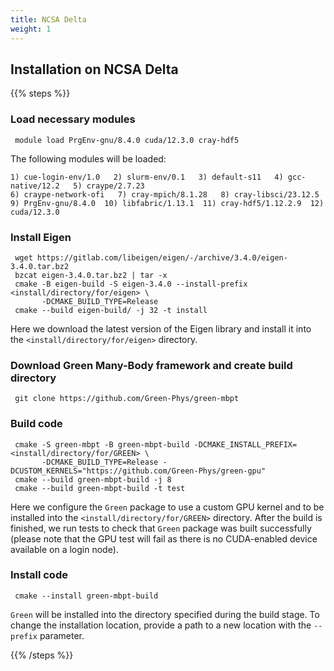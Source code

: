 ```yaml
---
title: NCSA Delta
weight: 1
---
```


## Installation on NCSA Delta

{{% steps %}}

### Load necessary modules

```ShellSession
 module load PrgEnv-gnu/8.4.0 cuda/12.3.0 cray-hdf5
```

The following modules will be loaded:

```
1) cue-login-env/1.0   2) slurm-env/0.1   3) default-s11   4) gcc-native/12.2   5) craype/2.7.23
6) craype-network-ofi   7) cray-mpich/8.1.28   8) cray-libsci/23.12.5   9) PrgEnv-gnu/8.4.0  10) libfabric/1.13.1  11) cray-hdf5/1.12.2.9  12) cuda/12.3.0
```

### Install Eigen

```ShellSesion
 wget https://gitlab.com/libeigen/eigen/-/archive/3.4.0/eigen-3.4.0.tar.bz2
 bzcat eigen-3.4.0.tar.bz2 | tar -x
 cmake -B eigen-build -S eigen-3.4.0 --install-prefix <install/directory/for/eigen> \
       -DCMAKE_BUILD_TYPE=Release
 cmake --build eigen-build/ -j 32 -t install
```

Here we download the latest version of the Eigen library and install it into the `<install/directory/for/eigen>` directory.

### Download Green Many-Body framework and create build directory

```ShellSession
 git clone https://github.com/Green-Phys/green-mbpt
```
### Build code
```ShellSession
 cmake -S green-mbpt -B green-mbpt-build -DCMAKE_INSTALL_PREFIX=<install/directory/for/GREEN> \
       -DCMAKE_BUILD_TYPE=Release -DCUSTOM_KERNELS="https://github.com/Green-Phys/green-gpu"
 cmake --build green-mbpt-build -j 8
 cmake --build green-mbpt-build -t test
```

Here we configure the `Green` package to use a custom GPU kernel and to be installed into the `<install/directory/for/GREEN>` directory.
After the build is finished, we run tests to check that `Green` package was built successfully (please note that the GPU test will fail as there is no
CUDA-enabled device available on a login node).

### Install code

```ShellSession
 cmake --install green-mbpt-build
```

`Green` will be installed into the directory specified during the build stage. To change the installation location, provide a path to a new location with the `--prefix` parameter.

{{% /steps %}}